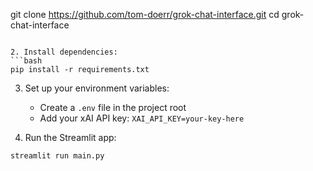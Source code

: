 git clone https://github.com/tom-doerr/grok-chat-interface.git
cd grok-chat-interface
```

2. Install dependencies:
```bash
pip install -r requirements.txt
```

3. Set up your environment variables:
   - Create a `.env` file in the project root
   - Add your xAI API key: `XAI_API_KEY=your-key-here`

4. Run the Streamlit app:
```bash
streamlit run main.py